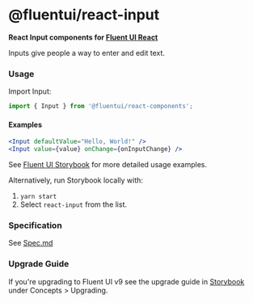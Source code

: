 # @fluentui/react-input

**React Input components for [Fluent UI React](https://react.fluentui.dev)**

Inputs give people a way to enter and edit text.

### Usage

Import Input:

```js
import { Input } from '@fluentui/react-components';
```

#### Examples

```jsx
<Input defaultValue="Hello, World!" />
<Input value={value} onChange={onInputChange} />
```

See [Fluent UI Storybook](https://react.fluentui.dev/) for more detailed usage examples.

Alternatively, run Storybook locally with:

1. `yarn start`
2. Select `react-input` from the list.

### Specification

See [Spec.md](./Spec.md)

### Upgrade Guide

If you're upgrading to Fluent UI v9 see the upgrade guide in [Storybook](https://react.fluentui.dev/) under Concepts > Upgrading.
